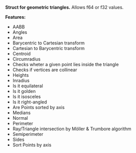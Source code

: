 **Struct for geometric triangles.**
Allows f64 or f32 values.

**Features:**
- AABB
- Angles
- Area
- Barycentric to Cartesian transform
- Cartesian to Barycentric transform
- Centroid
- Circumradius
- Checks wheter a given point lies inside the triangle
- Checks if vertices are collinear
- Heights
- Inradius
- Is it equilateral
- Is it golden
- Is it isosceles
- Is it right-angled
- Are Points sorted by axis
- Medians
- Normal
- Perimeter
- Ray/Triangle intersection by Möller & Trumbore algorithm
- Semiperimeter
- Sides
- Sort Points by axis
